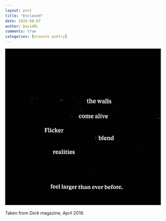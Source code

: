 ```yaml
---
layout: post
title: "Enclosed"
date: 2020-08-07
author: DavidRL
comments: true
categories: [erasure poetry]
---
```

<img src="/assets/images/articles/walls.jpeg" class="responsive"><br>

Taken from *Dork* magazine, April 2019.
